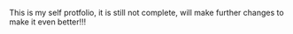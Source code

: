 This is my self protfolio, it is still not complete, will make further changes to make it even better!!!
